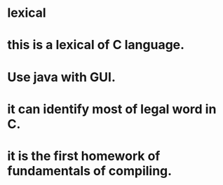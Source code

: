 # lexical
# this is a lexical of C language.
# Use java with GUI.
# it can identify most of legal word in C.
# it is the first homework of fundamentals of compiling.
